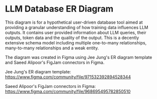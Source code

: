# LLM Database ER Diagram
This diagram is for a hypothetical user-driven database tool aimed at providing a granular understanding of how training data influences LLM outputs. It contains user provided information about LLM queries, their outputs, token data and the quality of the output. This is a decently extensive schema model including multiple one-to-many relationships, many-to-many relationships and a weak entity. 

The diagram was created in Figma using Jee Jung's ER diagram template and Saeed Alipoor's FigJam connectors in Figma.

Jee Jung's ER diagram template: https://www.figma.com/community/file/971532392894528344

Saeed Alipoor's FigJam connectors in Figma: https://www.figma.com/community/file/968695495782850510
